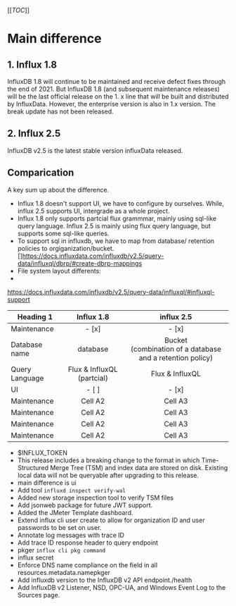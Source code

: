 [[_TOC_]]
# Main difference

## 1. Influx 1.8
InfluxDB 1.8 will continue to be maintained and receive defect fixes through the end of 2021. But InfluxDB 1.8 (and subsequent maintenance releases) will be the last official release on the 1. x line that will be built and distributed by InfluxData. However, the enterprise version is also in 1.x version. The break update has not been released. 

## 2. Influx 2.5
InfluxDB v2.5 is the latest stable version influxData released.


## Comparication

A key sum up about the difference. 
- Influx 1.8 doesn't support UI, we have to configure by ourselves. While, influx 2.5 supports UI, intergrade as a whole project.
- Influx 1.8 only supports partcial flux grammmar, mainly using sql-like query language. Influx 2.5 is mainly using flux query language, but supports some sql-like queries.
- To support sql in influxdb, we have to map from database/ retention policies to orgiganization/bucket. []<https://docs.influxdata.com/influxdb/v2.5/query-data/influxql/dbrp/#create-dbrp-mappings>
- File system layout differents:
- 

<https://docs.influxdata.com/influxdb/v2.5/query-data/influxql/#influxql-support>

| Heading 1      |         Influx 1.8         |                           influx 2.5                           |
| -------------- | :------------------------: | :------------------------------------------------------------: |
| Maintenance    |           - [x]            |                             - [x]                              |
| Database name  |          database          | Bucket <br/>(combination of a database and a retention policy) |
| Query Language | Flux & InfluxQL (partcial) |                        Flux & InfluxQL                         |
| UI             |           - [ ]            |                             - [x]                              |
| Maintenance    |          Cell A2           |                            Cell A3                             |
| Maintenance    |          Cell A2           |                            Cell A3                             |
| Maintenance    |          Cell A2           |                            Cell A3                             |
| Maintenance    |          Cell A2           |                            Cell A3                             |


- $INFLUX_TOKEN
- This release includes a breaking change to the format in which Time-Structured Merge Tree (TSM) and index data are stored on disk. Existing local data will not be queryable after upgrading to this release.
- main difference is ui
- Add tool `influxd inspect verify-wal`
- Added new storage inspection tool to verify TSM files
- Add jsonweb package for future JWT support.
- Added the JMeter Template dashboard.
- Extend influx cli user create to allow for organization ID and user passwords to be set on user.
- Annotate log messages with trace ID
- Add trace ID response header to query endpoint
- pkger `influx cli pkg command`
- influx secret
- Enforce DNS name compliance on the field in all resources.metadata.namepkger
- Add influxdb version to the InfluxDB v2 API endpoint./health
- Add InfluxDB v2 Listener, NSD, OPC-UA, and Windows Event Log to the Sources page.

